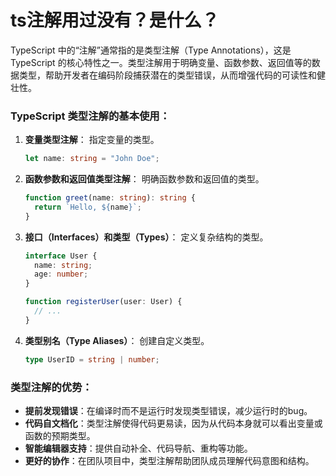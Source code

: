 # ts注解用过没有？是什么？

TypeScript 中的“注解”通常指的是类型注解（Type Annotations），这是 TypeScript 的核心特性之一。类型注解用于明确变量、函数参数、返回值等的数据类型，帮助开发者在编码阶段捕获潜在的类型错误，从而增强代码的可读性和健壮性。

### TypeScript 类型注解的基本使用：

1. **变量类型注解**：
   指定变量的类型。
   ```typescript
   let name: string = "John Doe";
   ```

2. **函数参数和返回值类型注解**：
   明确函数参数和返回值的类型。
   ```typescript
   function greet(name: string): string {
     return `Hello, ${name}`;
   }
   ```

3. **接口（Interfaces）和类型（Types）**：
   定义复杂结构的类型。
   ```typescript
   interface User {
     name: string;
     age: number;
   }
   
   function registerUser(user: User) {
     // ...
   }
   ```

4. **类型别名（Type Aliases）**：
   创建自定义类型。
   ```typescript
   type UserID = string | number;
   ```

### 类型注解的优势：

- **提前发现错误**：在编译时而不是运行时发现类型错误，减少运行时的bug。
- **代码自文档化**：类型注解使得代码更易读，因为从代码本身就可以看出变量或函数的预期类型。
- **智能编辑器支持**：提供自动补全、代码导航、重构等功能。
- **更好的协作**：在团队项目中，类型注解帮助团队成员理解代码意图和结构。
